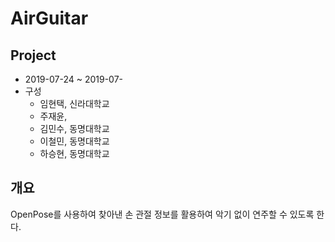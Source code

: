 # AirGuitar

## Project
- 2019-07-24 \~ 2019-07-
- 구성
   - 임현택, 신라대학교
   - 주재윤, 
   - 김민수, 동명대학교
   - 이철민, 동명대학교
   - 하승현, 동명대학교

## 개요
OpenPose를 사용하여 찾아낸 손 관절 정보를 활용하여 악기 없이 연주할 수 있도록 한다.

